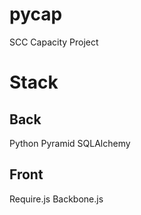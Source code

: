 pycap
=====

SCC Capacity Project


Stack
=====
Back
----
Python
Pyramid
SQLAlchemy

Front
-----
Require.js
Backbone.js
